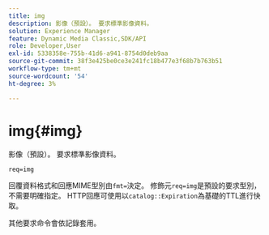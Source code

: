 ```yaml
---
title: img
description: 影像（預設）。 要求標準影像資料。
solution: Experience Manager
feature: Dynamic Media Classic,SDK/API
role: Developer,User
exl-id: 5338358e-755b-41d6-a941-8754d0deb9aa
source-git-commit: 38f3e425be0ce3e241fc18b477e3f68b7b763b51
workflow-type: tm+mt
source-wordcount: '54'
ht-degree: 3%

---
```


# img{#img}

影像（預設）。 要求標準影像資料。

`req=img`

回覆資料格式和回應MIME型別由`fmt=`決定。 修飾元`req=img`是預設的要求型別，不需要明確指定。 HTTP回應可使用以`catalog::Expiration`為基礎的TTL進行快取。

其他要求命令會依記錄套用。
